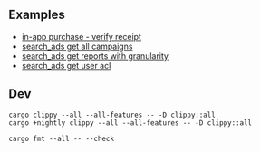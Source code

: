 ## Examples

* [in-app purchase - verify receipt](demos/isahc/src/iap_verify_receipt.rs)
* [search_ads get all campaigns](demos/isahc/src/search_ads_get_all_campaigns.rs)
* [search_ads get reports with granularity](demos/isahc/src/search_ads_get_reports_with_granularity.rs)
* [search_ads get user acl](demos/isahc/src/search_ads_get_user_acl.rs)

## Dev

```
cargo clippy --all --all-features -- -D clippy::all
cargo +nightly clippy --all --all-features -- -D clippy::all

cargo fmt --all -- --check
```
